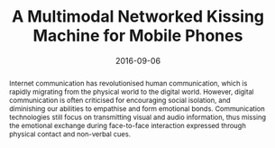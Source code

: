 ---
title: "A Multimodal Networked Kissing Machine for Mobile Phones"
date: 2016-09-06
link: "https://dl.acm.org/doi/abs/10.1145/2957265.2963115"
publication_type: original article
picture: ""
authors: "Emma Yann Zhang"
journal: "Proceedings of the 18th International Conference on Human-Computer Interaction with Mobile Devices and Services Adjunct (pp. 911-913). ACM"
abstract: "Internet communication has revolutionised human communication, which is rapidly migrating from the physical world to the digital world. However, digital communication is often criticised for encouraging social isolation, and diminishing our abilities to empathise and form emotional bonds. Communication technologies still focus on transmitting visual and audio information, thus missing the emotional exchange during face-to-face interaction expressed through physical contact and non-verbal cues."
doi: "https://doi.org/10.1145/2957265.2963115"
draft: false
---